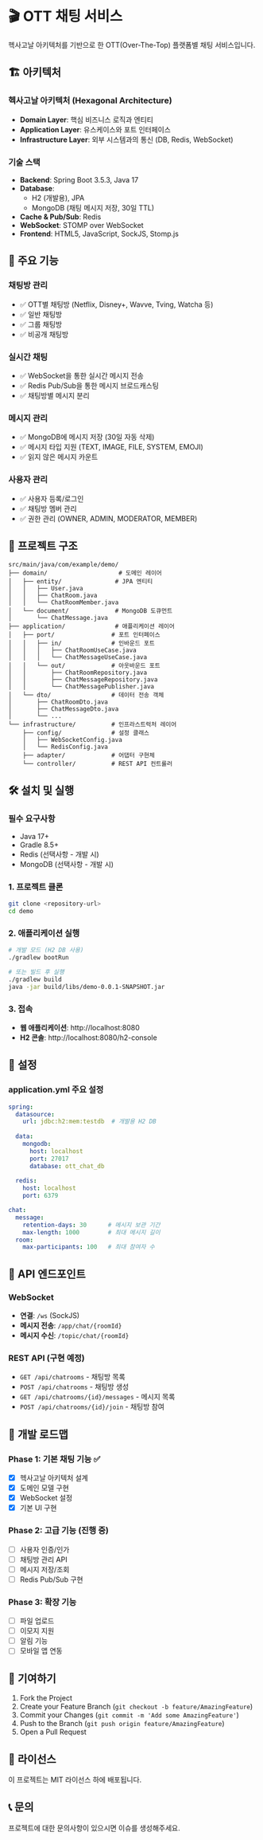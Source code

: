 # 🎬 OTT 채팅 서비스

헥사고날 아키텍처를 기반으로 한 OTT(Over-The-Top) 플랫폼별 채팅 서비스입니다.

## 🏗️ 아키텍처

### 헥사고날 아키텍처 (Hexagonal Architecture)
- **Domain Layer**: 핵심 비즈니스 로직과 엔티티
- **Application Layer**: 유스케이스와 포트 인터페이스
- **Infrastructure Layer**: 외부 시스템과의 통신 (DB, Redis, WebSocket)

### 기술 스택
- **Backend**: Spring Boot 3.5.3, Java 17
- **Database**: 
  - H2 (개발용), JPA
  - MongoDB (채팅 메시지 저장, 30일 TTL)
- **Cache & Pub/Sub**: Redis
- **WebSocket**: STOMP over WebSocket
- **Frontend**: HTML5, JavaScript, SockJS, Stomp.js

## 🚀 주요 기능

### 채팅방 관리
- ✅ OTT별 채팅방 (Netflix, Disney+, Wavve, Tving, Watcha 등)
- ✅ 일반 채팅방
- ✅ 그룹 채팅방
- ✅ 비공개 채팅방

### 실시간 채팅
- ✅ WebSocket을 통한 실시간 메시지 전송
- ✅ Redis Pub/Sub을 통한 메시지 브로드캐스팅
- ✅ 채팅방별 메시지 분리

### 메시지 관리
- ✅ MongoDB에 메시지 저장 (30일 자동 삭제)
- ✅ 메시지 타입 지원 (TEXT, IMAGE, FILE, SYSTEM, EMOJI)
- ✅ 읽지 않은 메시지 카운트

### 사용자 관리
- ✅ 사용자 등록/로그인
- ✅ 채팅방 멤버 관리
- ✅ 권한 관리 (OWNER, ADMIN, MODERATOR, MEMBER)

## 📁 프로젝트 구조

```
src/main/java/com/example/demo/
├── domain/                    # 도메인 레이어
│   ├── entity/               # JPA 엔티티
│   │   ├── User.java
│   │   ├── ChatRoom.java
│   │   └── ChatRoomMember.java
│   └── document/             # MongoDB 도큐먼트
│       └── ChatMessage.java
├── application/              # 애플리케이션 레이어
│   ├── port/                # 포트 인터페이스
│   │   ├── in/              # 인바운드 포트
│   │   │   ├── ChatRoomUseCase.java
│   │   │   └── ChatMessageUseCase.java
│   │   └── out/             # 아웃바운드 포트
│   │       ├── ChatRoomRepository.java
│   │       ├── ChatMessageRepository.java
│   │       └── ChatMessagePublisher.java
│   └── dto/                 # 데이터 전송 객체
│       ├── ChatRoomDto.java
│       ├── ChatMessageDto.java
│       └── ...
└── infrastructure/          # 인프라스트럭처 레이어
    ├── config/              # 설정 클래스
    │   ├── WebSocketConfig.java
    │   └── RedisConfig.java
    ├── adapter/             # 어댑터 구현체
    └── controller/          # REST API 컨트롤러
```

## 🛠️ 설치 및 실행

### 필수 요구사항
- Java 17+
- Gradle 8.5+
- Redis (선택사항 - 개발 시)
- MongoDB (선택사항 - 개발 시)

### 1. 프로젝트 클론
```bash
git clone <repository-url>
cd demo
```

### 2. 애플리케이션 실행
```bash
# 개발 모드 (H2 DB 사용)
./gradlew bootRun

# 또는 빌드 후 실행
./gradlew build
java -jar build/libs/demo-0.0.1-SNAPSHOT.jar
```

### 3. 접속
- **웹 애플리케이션**: http://localhost:8080
- **H2 콘솔**: http://localhost:8080/h2-console

## 🔧 설정

### application.yml 주요 설정
```yaml
spring:
  datasource:
    url: jdbc:h2:mem:testdb  # 개발용 H2 DB
  
  data:
    mongodb:
      host: localhost
      port: 27017
      database: ott_chat_db
  
  redis:
    host: localhost
    port: 6379

chat:
  message:
    retention-days: 30      # 메시지 보관 기간
    max-length: 1000        # 최대 메시지 길이
  room:
    max-participants: 100   # 최대 참여자 수
```

## 📡 API 엔드포인트

### WebSocket
- **연결**: `/ws` (SockJS)
- **메시지 전송**: `/app/chat/{roomId}`
- **메시지 수신**: `/topic/chat/{roomId}`

### REST API (구현 예정)
- `GET /api/chatrooms` - 채팅방 목록
- `POST /api/chatrooms` - 채팅방 생성
- `GET /api/chatrooms/{id}/messages` - 메시지 목록
- `POST /api/chatrooms/{id}/join` - 채팅방 참여

## 🎯 개발 로드맵

### Phase 1: 기본 채팅 기능 ✅
- [x] 헥사고날 아키텍처 설계
- [x] 도메인 모델 구현
- [x] WebSocket 설정
- [x] 기본 UI 구현

### Phase 2: 고급 기능 (진행 중)
- [ ] 사용자 인증/인가
- [ ] 채팅방 관리 API
- [ ] 메시지 저장/조회
- [ ] Redis Pub/Sub 구현

### Phase 3: 확장 기능
- [ ] 파일 업로드
- [ ] 이모지 지원
- [ ] 알림 기능
- [ ] 모바일 앱 연동

## 🤝 기여하기

1. Fork the Project
2. Create your Feature Branch (`git checkout -b feature/AmazingFeature`)
3. Commit your Changes (`git commit -m 'Add some AmazingFeature'`)
4. Push to the Branch (`git push origin feature/AmazingFeature`)
5. Open a Pull Request

## 📄 라이선스

이 프로젝트는 MIT 라이선스 하에 배포됩니다.

## 📞 문의

프로젝트에 대한 문의사항이 있으시면 이슈를 생성해주세요. 